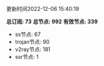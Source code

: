 更新时间2022-12-06 15:40:19

**总订阅: 73**
**总节点: 992**
**有效节点: 339**
- ss节点: 67
- trojan节点: 90
- v2ray节点: 181
- ssr节点: 1
